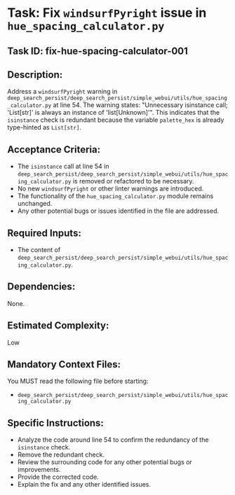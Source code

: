 # Task: Fix `windsurfPyright` issue in `hue_spacing_calculator.py`

## Task ID: fix-hue-spacing-calculator-001

## Description:
Address a `windsurfPyright` warning in `deep_search_persist/deep_search_persist/simple_webui/utils/hue_spacing_calculator.py` at line 54. The warning states: "Unnecessary isinstance call; 'List[str]' is always an instance of 'list[Unknown]'". This indicates that the `isinstance` check is redundant because the variable `palette_hex` is already type-hinted as `List[str]`.

## Acceptance Criteria:
- The `isinstance` call at line 54 in `deep_search_persist/deep_search_persist/simple_webui/utils/hue_spacing_calculator.py` is removed or refactored to be necessary.
- No new `windsurfPyright` or other linter warnings are introduced.
- The functionality of the `hue_spacing_calculator.py` module remains unchanged.
- Any other potential bugs or issues identified in the file are addressed.

## Required Inputs:
- The content of `deep_search_persist/deep_search_persist/simple_webui/utils/hue_spacing_calculator.py`.

## Dependencies:
None.

## Estimated Complexity:
Low

## Mandatory Context Files:
You MUST read the following file before starting:
- `deep_search_persist/deep_search_persist/simple_webui/utils/hue_spacing_calculator.py`

## Specific Instructions:
- Analyze the code around line 54 to confirm the redundancy of the `isinstance` check.
- Remove the redundant check.
- Review the surrounding code for any other potential bugs or improvements.
- Provide the corrected code.
- Explain the fix and any other identified issues.
